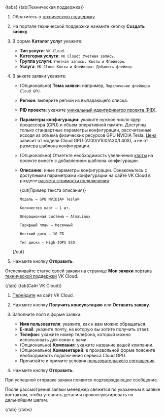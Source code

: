 {tabs}
{tab(Техническая поддержка)}

1. Обратитесь в [техническую поддержку](/ru/contacts).
1. На портале технической поддержки нажмите кнопку **Создать заявку**.
1. В форме **Каталог услуг** укажите:
    - **Тип услуги**: `VK Cloud`.
    - **Категория услуги**: `VK Cloud: Учетная запись`.
    - **Группа услуги**: `Учетная запись: Квоты и Флейворы`.
    - **Услуга**: `VK Cloud Квоты и Флейворы: Добавить флейвор`.
1. В анкете заявки укажите:
    - (Опционально) **Тема заявки**: например, `Подключение флейвора Cloud GPU`.
    - **Регион**: выберите регион из выпадающего списка.
    - **PID проекта**: укажите [уникальный идентификатор проекта (PID)](/ru/tools-for-using-services/account/instructions/project-settings/manage#poluchenie_identifikatora_proekta).
    - **Параметры конфигурации**: укажите нужное число ядер процессора (CPU) и объем оперативной памяти. Доступны только стандартные параметры конфигурации, рассчитанные исходя из объема физических ресурсов GPU NVIDIA Tesla. [Цена](https://cloud.vk.com/cloud-gpu/#price) зависит от модели Cloud GPU (A100/V100/A30/L40S), а не от размера шаблона конфигурации.
    - (Опционально) Отметьте необходимость увеличения [квоты](/ru/tools-for-using-services/account/instructions/project-settings/manage#prosmotr_kvot_proekta) на проекте вместе с добавлением шаблона конфигурации. 
    - **Описание**: иные параметры конфигурации. Ознакомьтесь с доступными параметрами конфигурации на сайте VK Cloud в разделе [расчета стоимости подключения](https://cloud.vk.com/cloud-gpu/#price).

        {cut(Пример текста описания)}

        ```plaintext
        Модель — GPU NVIDIA® Tesla®

        Количество карт — 1 шт.

        Операционная система — AlmaLinux

        Тарифный план — Месячный

        Жесткий диск — 10 ГБ

        Тип диска — High-IOPS SSD
        ```

    {/cut}

1. Нажмите кнопку **Отправить**.

Отслеживайте статус своей заявки на странице **Мои заявки** [портала технической поддержки](/ru/contacts) VK Cloud.

{/tab}
{tab(Сайт VK Cloud)}

1. [Перейдите](https://cloud.vk.com/cloud-gpu) на сайт VK Cloud.
1. Нажмите кнопку **Получить консультацию** или **Оставить заявку**.
1. Заполните поля в форме заявки:
    - **Имя пользователя**: укажите, как к вам можно обращаться.
    - **E-mail**: укажите почту, на которую вы хотите получить ответ.
    - **Телефон**: укажите номер телефона, который можно использовать для связи с вами.
    - (Опционально) **Компания**: укажите название вашей компании.
    - (Опционально) **Комментарий**: в произвольной форме поясните необходимость подключения сервиса Cloud GPU.
    - Прочитайте и примите условия [пользовательского соглашения](/ru/intro/start/legal/digital-cloud/potential-partners).

1. Нажмите кнопку **Отправить**.

При успешной отправке заявки появится подтверждающее сообщение.

После рассмотрения заявки менеджер свяжется по указанным в заявке контактам, чтобы уточнить детали и проконсультировать по дальнейшим шагам.

{/tab}
{/tabs}
